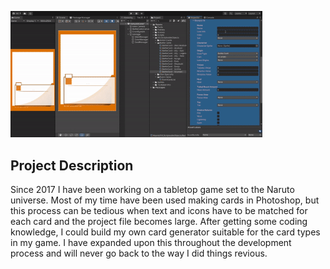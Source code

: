 <img src="https://github.com/Bsktrrl/Bsktrrl.github.io/blob/main/images/NarutoCardGenerator/Create.gif" width="80%"/><br>

## Project Description
Since 2017 I have been working on a tabletop game set to the Naruto universe. 
Most of my time have been used making cards in Photoshop, but this process can be tedious when text and icons have to be matched for each card and the project file becomes large. 
After getting some coding knowledge, I could build my own card generator suitable for the card types in my game. 
I have expanded upon this throughout the development process and will never go back to the way I did things revious.
